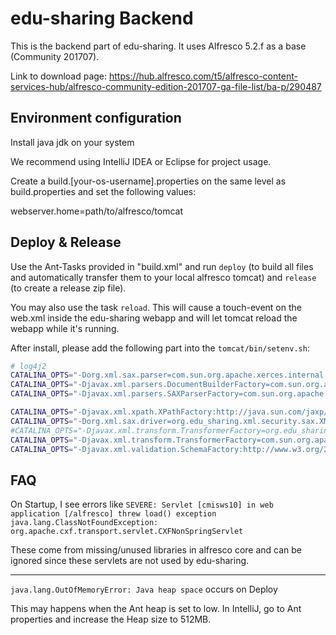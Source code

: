 # edu-sharing Backend
This is the backend part of edu-sharing.
It uses Alfresco 5.2.f as a base (Community 201707).

Link to download page:
https://hub.alfresco.com/t5/alfresco-content-services-hub/alfresco-community-edition-201707-ga-file-list/ba-p/290487

Environment configuration
-------------------------
Install java jdk on your system

We recommend using IntelliJ IDEA or Eclipse for project usage.

Create a build.[your-os-username].properties on the same level as build.properties and set the following values:

webserver.home=path/to/alfresco/tomcat

Deploy & Release
----------------
Use the Ant-Tasks provided in "build.xml" and run `deploy` (to build all files and automatically transfer them to your local alfresco tomcat) and `release` (to create a release zip file).

You may also use the task `reload`. This will cause a touch-event on the web.xml inside the edu-sharing webapp and will let tomcat reload the webapp while it's running.

After install, please add the following part into the `tomcat/bin/setenv.sh`:
```bash
# log4j2
CATALINA_OPTS="-Dorg.xml.sax.parser=com.sun.org.apache.xerces.internal.parsers.SAXParser $CATALINA_OPTS"
CATALINA_OPTS="-Djavax.xml.parsers.DocumentBuilderFactory=com.sun.org.apache.xerces.internal.jaxp.DocumentBuilderFactoryImpl $CATALINA_OPTS"
CATALINA_OPTS="-Djavax.xml.parsers.SAXParserFactory=com.sun.org.apache.xerces.internal.jaxp.SAXParserFactoryImpl $CATALINA_OPTS"

CATALINA_OPTS="-Djavax.xml.xpath.XPathFactory:http://java.sun.com/jaxp/xpath/dom=org.edu_sharing.xml.security.xpath.XPathFactory $CATALINA_OPTS"
CATALINA_OPTS="-Dorg.xml.sax.driver=org.edu_sharing.xml.security.sax.XMLReader $CATALINA_OPTS"
#CATALINA_OPTS="-Djavax.xml.transform.TransformerFactory=org.edu_sharing.xml.security.transform.TransformerFactory $CATALINA_OPTS"
CATALINA_OPTS="-Djavax.xml.transform.TransformerFactory=com.sun.org.apache.xalan.internal.xsltc.trax.TransformerFactoryImpl $CATALINA_OPTS"
CATALINA_OPTS="-Djavax.xml.validation.SchemaFactory:http://www.w3.org/2001/XMLSchema=com.sun.org.apache.xerces.internal.jaxp.validation.XMLSchemaFactory $CATALINA_OPTS"
```

FAQ
---
On Startup, I see errors like
`SEVERE: Servlet [cmisws10] in web application [/alfresco] threw load() exception
java.lang.ClassNotFoundException: org.apache.cxf.transport.servlet.CXFNonSpringServlet`

These come from missing/unused libraries in alfresco core and can be ignored since these servlets are not used by edu-sharing.

---

`java.lang.OutOfMemoryError: Java heap space` occurs on Deploy

This may happens when the Ant heap is set to low.
In IntelliJ, go to Ant properties and increase the Heap size to 512MB.